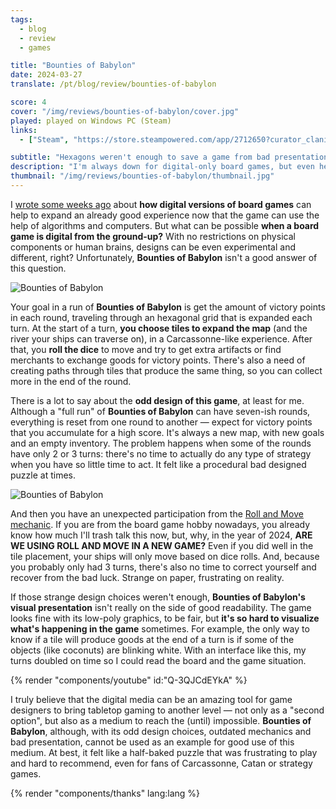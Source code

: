 ```yaml
---
tags:
  - blog
  - review
  - games

title: "Bounties of Babylon"
date: 2024-03-27
translate: /pt/blog/review/bounties-of-babylon

score: 4
cover: "/img/reviews/bounties-of-babylon/cover.jpg"
played: played on Windows PC (Steam)
links:
  - ["Steam", "https://store.steampowered.com/app/2712650?curator_clanid=44763507"]

subtitle: "Hexagons weren't enough to save a game from bad presentation and design"
description: "I'm always down for digital-only board games, but even here hexagons weren't enough to save this new title from bad presentation and design."
thumbnail: "/img/reviews/bounties-of-babylon/thumbnail.jpg"
---
```


I [wrote some weeks ago](/blog/review/quilts-and-cats-of-calico) about **how digital versions of board games** can help to expand an already good experience now that the game can use the help of algorithms and computers. But what can be possible **when a board game is digital from the ground-up?** With no restrictions on physical components or human brains, designs can be even experimental and different, right? Unfortunately, **Bounties of Babylon** isn't a good answer of this question.

![Bounties of Babylon](/img/reviews/bounties-of-babylon/tiles.jpg)

Your goal in a run of **Bounties of Babylon** is get the amount of victory points in each round, traveling through an hexagonal grid that is expanded each turn. At the start of a turn, **you choose tiles to expand the map** (and the river your ships can traverse on), in a Carcassonne-like experience. After that, you **roll the dice** to move and try to get extra artifacts or find merchants to exchange goods for victory points. There's also a need of creating paths through tiles that produce the same thing, so you can collect more in the end of the round.

There is a lot to say about the **odd design of this game**, at least for me. Although a "full run" of **Bounties of Babylon** can have seven-ish rounds, everything is reset from one round to another — expect for victory points that you accumulate for a high score. It's always a new map, with new goals and an empty inventory. The problem happens when some of the rounds have only 2 or 3 turns: there's no time to actually do any type of strategy when you have so little time to act. It felt like a procedural bad designed puzzle at times.

![Bounties of Babylon](/img/reviews/bounties-of-babylon/map.jpg)

And then you have an unexpected participation from the [Roll and Move mechanic](https://boardgamegeek.com/boardgamemechanic/2035/roll-spin-and-move). If you are from the board game hobby nowadays, you already know how much I'll trash talk this now, but, why, in the year of 2024, **ARE WE USING ROLL AND MOVE IN A NEW GAME?** Even if you did well in the tile placement, your ships will only move based on dice rolls. And, because you probably only had 3 turns, there's also no time to correct yourself and recover from the bad luck. Strange on paper, frustrating on reality.

If those strange design choices weren't enough, **Bounties of Babylon's visual presentation** isn't really on the side of good readability. The game looks fine with its low-poly graphics, to be fair, but **it's so hard to visualize what's happening in the game** sometimes. For example, the only way to know if a tile will produce goods at the end of a turn is if some of the objects (like coconuts) are blinking white. With an interface like this, my turns doubled on time so I could read the board and the game situation.

{% render "components/youtube" id:"Q-3QJCdEYkA" %}

I truly believe that the digital media can be an amazing tool for game designers to bring tabletop gaming to another level — not only as a "second option", but also as a medium to reach the (until) impossible. **Bounties of Babylon**, although, with its odd design choices, outdated mechanics and bad presentation, cannot be used as an example for good use of this medium. At best, it felt like a half-baked puzzle that was frustrating to play and hard to recommend, even for fans of Carcassonne, Catan or strategy games.

{% render "components/thanks" lang:lang %}